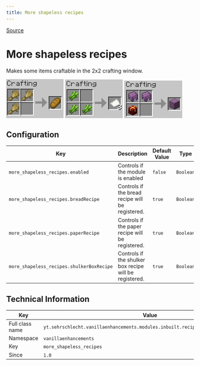 ```yaml
---
title: More shapeless recipes
---
```

[Source](https://vanillatweaks.net)
# More shapeless recipes

Makes some items craftable in the 2x2 crafting window.

![Bread recipe](/img/shapeless_bread.png)
![Paper recipe](/img/shapeless_paper.png)
![Shulker chest recipe](/img/shapeless_shulker_chest.png)

## Configuration

| Key | Description | Default Value | Type | Possible values |
| --- | ----------- | ------------- | ---- | --------------- |
| `more_shapeless_recipes.enabled` | Controls if the module is enabled | `false` | `Boolean` | `true/false` |
| `more_shapeless_recipes.breadRecipe` | Controls if the bread recipe will be registered. | `true` | `Boolean` | `true/false` |
| `more_shapeless_recipes.paperRecipe` | Controls if the paper recipe will be registered. | `true` | `Boolean` | `true/false` |
| `more_shapeless_recipes.shulkerBoxRecipe` | Controls if the shulker box recipe will be registered. | `true` | `Boolean` | `true/false` |

## Technical Information

| Key | Value |
| --- | ----- |
| Full class name | `yt.sehrschlecht.vanillaenhancements.modules.inbuilt.recipes.MoreShapelessRecipes` |
| Namespace | `vanillaenhancements` |
| Key | `more_shapeless_recipes` |
| Since | `1.0` |
